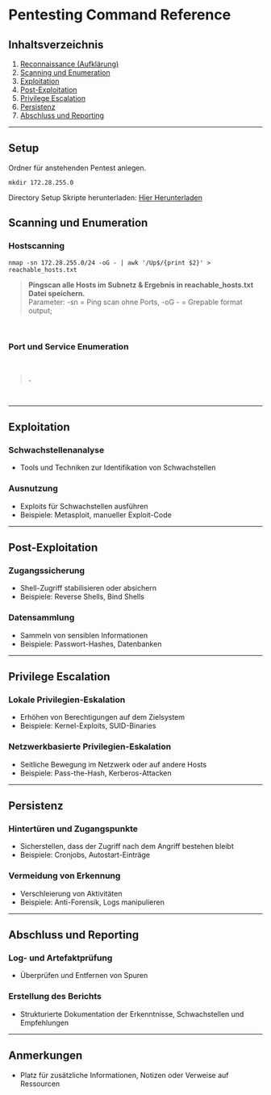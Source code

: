 # Pentesting Command Reference

## Inhaltsverzeichnis
1. [Reconnaissance (Aufklärung)](#reconnaissance)
2. [Scanning und Enumeration](#scanning-und-enumeration)
3. [Exploitation](#exploitation)
4. [Post-Exploitation](#post-exploitation)
5. [Privilege Escalation](#privilege-escalation)
6. [Persistenz](#persistenz)
7. [Abschluss und Reporting](#abschluss-und-reporting)

---

## Setup

Ordner für anstehenden Pentest anlegen.
```
mkdir 172.28.255.0
```

Directory Setup Skripte herunterladen: [Hier Herunterladen](example.com) 

## Scanning und Enumeration

### Hostscanning
```
nmap -sn 172.28.255.0/24 -oG - | awk '/Up$/{print $2}' > reachable_hosts.txt 
```
> **Pingscan alle Hosts im Subnetz & Ergebnis in reachable_hosts.txt Datei speichern.**<br /> 
Parameter: -sn = Ping scan ohne Ports, -oG - = Grepable format output;

<br />

### Port und Service Enumeration
```
 
```
> **.**<br /> 

<br />

---

## Exploitation
### Schwachstellenanalyse
- Tools und Techniken zur Identifikation von Schwachstellen

### Ausnutzung
- Exploits für Schwachstellen ausführen
- Beispiele: Metasploit, manueller Exploit-Code

---

## Post-Exploitation
### Zugangssicherung
- Shell-Zugriff stabilisieren oder absichern
- Beispiele: Reverse Shells, Bind Shells

### Datensammlung
- Sammeln von sensiblen Informationen
- Beispiele: Passwort-Hashes, Datenbanken

---

## Privilege Escalation
### Lokale Privilegien-Eskalation
- Erhöhen von Berechtigungen auf dem Zielsystem
- Beispiele: Kernel-Exploits, SUID-Binaries

### Netzwerkbasierte Privilegien-Eskalation
- Seitliche Bewegung im Netzwerk oder auf andere Hosts
- Beispiele: Pass-the-Hash, Kerberos-Attacken

---

## Persistenz
### Hintertüren und Zugangspunkte
- Sicherstellen, dass der Zugriff nach dem Angriff bestehen bleibt
- Beispiele: Cronjobs, Autostart-Einträge

### Vermeidung von Erkennung
- Verschleierung von Aktivitäten
- Beispiele: Anti-Forensik, Logs manipulieren

---

## Abschluss und Reporting
### Log- und Artefaktprüfung
- Überprüfen und Entfernen von Spuren

### Erstellung des Berichts
- Strukturierte Dokumentation der Erkenntnisse, Schwachstellen und Empfehlungen

---

## Anmerkungen
- Platz für zusätzliche Informationen, Notizen oder Verweise auf Ressourcen
